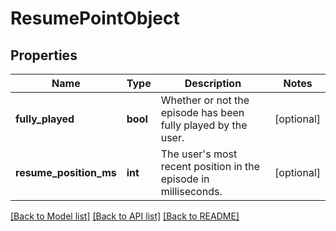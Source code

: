 # ResumePointObject

## Properties
Name | Type | Description | Notes
------------ | ------------- | ------------- | -------------
**fully_played** | **bool** | Whether or not the episode has been fully played by the user.  | [optional] 
**resume_position_ms** | **int** | The user&#x27;s most recent position in the episode in milliseconds.  | [optional] 

[[Back to Model list]](../README.md#documentation-for-models) [[Back to API list]](../README.md#documentation-for-api-endpoints) [[Back to README]](../README.md)

